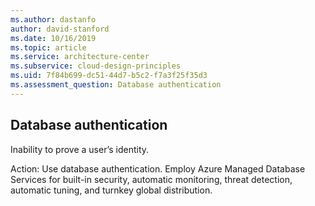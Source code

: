 ```yaml
---
ms.author: dastanfo
author: david-stanford
ms.date: 10/16/2019
ms.topic: article
ms.service: architecture-center
ms.subservice: cloud-design-principles
ms.uid: 7f84b699-dc51-44d7-b5c2-f7a3f25f35d3
ms.assessment_question: Database authentication
---
```

## Database authentication

Inability to prove a user’s identity.

Action:
Use database authentication. Employ Azure Managed Database Services for built-in security, automatic monitoring, threat detection, automatic tuning, and turnkey global distribution.
